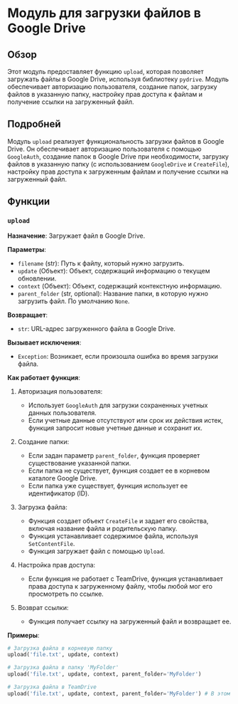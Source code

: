 # Модуль для загрузки файлов в Google Drive

## Обзор

Этот модуль предоставляет функцию `upload`, которая позволяет загружать файлы в Google Drive, используя библиотеку `pydrive`. Модуль обеспечивает авторизацию пользователя, создание папок, загрузку файлов в указанную папку, настройку прав доступа к файлам и получение ссылки на загруженный файл.

## Подробней

Модуль `upload` реализует функциональность загрузки файлов в Google Drive. Он обеспечивает авторизацию пользователя с помощью `GoogleAuth`, создание папок в Google Drive при необходимости, загрузку файлов в указанную папку (с использованием `GoogleDrive` и `CreateFile`), настройку прав доступа к загруженным файлам и получение ссылки на загруженный файл. 

## Функции

### `upload`

**Назначение**: Загружает файл в Google Drive.

**Параметры**:

- `filename` (str): Путь к файлу, который нужно загрузить.
- `update` (Объект): Объект, содержащий информацию о текущем обновлении.
- `context` (Объект): Объект, содержащий контекстную информацию.
- `parent_folder` (str, optional): Название папки, в которую нужно загрузить файл. По умолчанию `None`.

**Возвращает**:

- `str`: URL-адрес загруженного файла в Google Drive.

**Вызывает исключения**:

- `Exception`: Возникает, если произошла ошибка во время загрузки файла.

**Как работает функция**:

1. Авторизация пользователя:
   - Использует `GoogleAuth` для загрузки сохраненных учетных данных пользователя.
   - Если учетные данные отсутствуют или срок их действия истек, функция запросит новые учетные данные и сохранит их.

2. Создание папки:
   - Если задан параметр `parent_folder`, функция проверяет существование указанной папки.
   - Если папка не существует, функция создает ее в корневом каталоге Google Drive.
   - Если папка уже существует, функция использует ее идентификатор (ID).

3. Загрузка файла:
   - Функция создает объект `CreateFile` и задает его свойства, включая название файла и родительскую папку.
   - Функция устанавливает содержимое файла, используя `SetContentFile`.
   - Функция загружает файл с помощью `Upload`.

4. Настройка прав доступа:
   - Если функция не работает с TeamDrive, функция устанавливает права доступа к загруженному файлу, чтобы любой мог его просмотреть по ссылке.

5. Возврат ссылки:
   - Функция получает ссылку на загруженный файл и возвращает ее.

**Примеры**:

```python
# Загрузка файла в корневую папку
upload('file.txt', update, context)

# Загрузка файла в папку 'MyFolder'
upload('file.txt', update, context, parent_folder='MyFolder')

# Загрузка файла в TeamDrive
upload('file.txt', update, context, parent_folder='MyFolder') # В этом случае необходимо в файле `creds.py` задать значение переменной `TEAMDRIVE_FOLDER_ID`. 
```